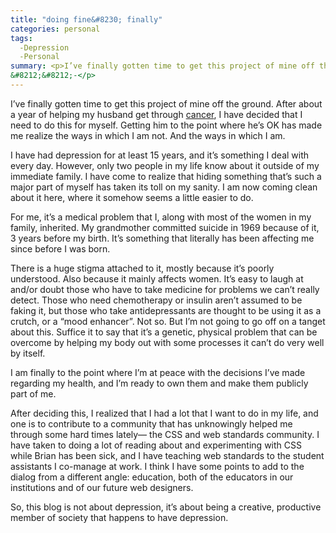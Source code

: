 ```yaml
---
title: "doing fine&#8230; finally"
categories: personal
tags:
  -Depression
  -Personal
summary: <p>I’ve finally gotten time to get this project of mine off the ground.  After about a year of helping my husband get through <a href="http://leukemia-lymphoma.org/all_page?item_id=8312">cancer</a>, I have decided that I need to do this for myself.  Getting him to the point where he’s OK has made me realize the ways in which I am not.  And the ways in which I am.<br />
&#8212;&#8212;-</p>
---
```

<p>I&#8217;ve finally gotten time to get this project of mine off the ground.  After about a year of helping my husband get through <a href="http://leukemia-lymphoma.org/all_page?item_id=8312">cancer</a>, I have decided that I need to do this for myself.  Getting him to the point where he&#8217;s OK has made me realize the ways in which I am not.  And the ways in which I am.</p>

<p>I have had depression for at least 15 years, and it&#8217;s something I deal with every day. However, only two people in my life know about it outside of my immediate family. I have come to realize that hiding something that&#8217;s such a major part of myself has taken its toll on my sanity.  I am now coming clean about it here, where it somehow seems a little easier to do.</p>

<p>For me, it&#8217;s a medical problem that I, along with most of the women in my family, inherited.  My grandmother committed suicide in 1969 because of it, 3 years before my birth.  It&#8217;s something that literally has been affecting me since before I was born.</p>

<p>There is a huge stigma attached to it, mostly because it&#8217;s poorly understood.  Also because it mainly affects women.  It&#8217;s easy to laugh at and/or doubt those who have to take medicine for problems we can&#8217;t really detect.  Those who need chemotherapy or insulin aren&#8217;t assumed to be faking it, but those who take antidepressants are thought to be using it as a crutch, or a &#8220;mood enhancer&#8221;.  Not so.  But I&#8217;m not going to go off on a tanget about this.  Suffice it to say that it&#8217;s a genetic, physical problem that can be overcome by helping my body out with some processes it can&#8217;t do very well by itself. </p>

<p>I am finally to the point where I&#8217;m at peace with the decisions I&#8217;ve made regarding my health, and I&#8217;m ready to own them and make them publicly part of me.  </p>

<p>After deciding this, I realized that I had a lot that I want to do in my life, and one is to contribute to a community that has unknowingly helped me through some hard times lately&#8212; the <span class="caps">CSS</span> and web standards community.  I have taken to doing a lot of reading about and experimenting with <span class="caps">CSS</span> while Brian has been sick, and I have teaching web standards to the student assistants I co-manage at work. I think I have some points to add to the dialog from a different angle: education, both of the educators in our institutions and of our future web designers.</p>

<p>So, this blog is not about depression, it&#8217;s about being a creative, productive member of society that happens to have depression.</p>
